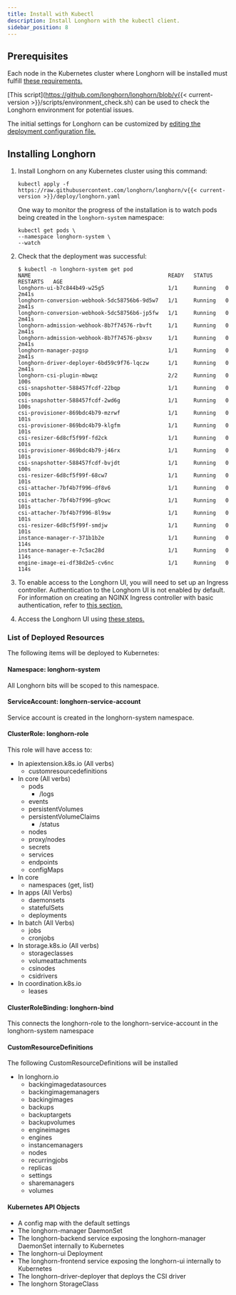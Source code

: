 ```yaml
---
title: Install with Kubectl
description: Install Longhorn with the kubectl client.
sidebar_position: 8
---
```


## Prerequisites

Each node in the Kubernetes cluster where Longhorn will be installed must fulfill [these requirements.](../#installation-requirements)

[This script](https://github.com/longhorn/longhorn/blob/v{{< current-version >}}/scripts/environment_check.sh) can be used to check the Longhorn environment for potential issues.

The initial settings for Longhorn can be customized by [editing the deployment configuration file.](../../../advanced-resources/deploy/customizing-default-settings/#using-the-longhorn-deployment-yaml-file)

## Installing Longhorn

1. Install Longhorn on any Kubernetes cluster using this command:

    ```shell
    kubectl apply -f https://raw.githubusercontent.com/longhorn/longhorn/v{{< current-version >}}/deploy/longhorn.yaml
    ```

    One way to monitor the progress of the installation is to watch pods being created in the `longhorn-system` namespace:

    ```shell
    kubectl get pods \
    --namespace longhorn-system \
    --watch
    ```

2. Check that the deployment was successful:

    ```shell
    $ kubectl -n longhorn-system get pod
    NAME                                           READY   STATUS    RESTARTS   AGE
    longhorn-ui-b7c844b49-w25g5                    1/1     Running   0          2m41s
    longhorn-conversion-webhook-5dc58756b6-9d5w7   1/1     Running   0          2m41s
    longhorn-conversion-webhook-5dc58756b6-jp5fw   1/1     Running   0          2m41s
    longhorn-admission-webhook-8b7f74576-rbvft     1/1     Running   0          2m41s
    longhorn-admission-webhook-8b7f74576-pbxsv     1/1     Running   0          2m41s
    longhorn-manager-pzgsp                         1/1     Running   0          2m41s
    longhorn-driver-deployer-6bd59c9f76-lqczw      1/1     Running   0          2m41s
    longhorn-csi-plugin-mbwqz                      2/2     Running   0          100s
    csi-snapshotter-588457fcdf-22bqp               1/1     Running   0          100s
    csi-snapshotter-588457fcdf-2wd6g               1/1     Running   0          100s
    csi-provisioner-869bdc4b79-mzrwf               1/1     Running   0          101s
    csi-provisioner-869bdc4b79-klgfm               1/1     Running   0          101s
    csi-resizer-6d8cf5f99f-fd2ck                   1/1     Running   0          101s
    csi-provisioner-869bdc4b79-j46rx               1/1     Running   0          101s
    csi-snapshotter-588457fcdf-bvjdt               1/1     Running   0          100s
    csi-resizer-6d8cf5f99f-68cw7                   1/1     Running   0          101s
    csi-attacher-7bf4b7f996-df8v6                  1/1     Running   0          101s
    csi-attacher-7bf4b7f996-g9cwc                  1/1     Running   0          101s
    csi-attacher-7bf4b7f996-8l9sw                  1/1     Running   0          101s
    csi-resizer-6d8cf5f99f-smdjw                   1/1     Running   0          101s
    instance-manager-r-371b1b2e                    1/1     Running   0          114s
    instance-manager-e-7c5ac28d                    1/1     Running   0          114s
    engine-image-ei-df38d2e5-cv6nc                 1/1     Running   0          114s
    ```
3. To enable access to the Longhorn UI, you will need to set up an Ingress controller. Authentication to the Longhorn UI is not enabled by default. For information on creating an NGINX Ingress controller with basic authentication, refer to [this section.](../../accessing-the-ui/longhorn-ingress)
4. Access the Longhorn UI using [these steps.](../../accessing-the-ui)




### List of Deployed Resources


The following items will be deployed to Kubernetes:

#### Namespace: longhorn-system

All Longhorn bits will be scoped to this namespace.

#### ServiceAccount: longhorn-service-account

Service account is created in the longhorn-system namespace.

#### ClusterRole: longhorn-role

This role will have access to:
  - In apiextension.k8s.io (All verbs)
    - customresourcedefinitions
  - In core (All verbs)
    - pods
      - /logs
    - events
    - persistentVolumes
    - persistentVolumeClaims
      - /status
    - nodes
    - proxy/nodes
    - secrets
    - services
    - endpoints
    - configMaps
  - In core
    - namespaces (get, list)
  - In apps (All Verbs)
    - daemonsets
    - statefulSets
    - deployments
  - In batch (All Verbs)
    - jobs
    - cronjobs
  - In storage.k8s.io (All verbs)
    - storageclasses
    - volumeattachments
    - csinodes
    - csidrivers
  - In coordination.k8s.io
    - leases

#### ClusterRoleBinding: longhorn-bind

This connects the longhorn-role to the longhorn-service-account in the  longhorn-system namespace

#### CustomResourceDefinitions

The following CustomResourceDefinitions will be installed

- In longhorn.io
  - backingimagedatasources
  - backingimagemanagers
  - backingimages
  - backups
  - backuptargets
  - backupvolumes
  - engineimages
  - engines
  - instancemanagers
  - nodes
  - recurringjobs
  - replicas
  - settings
  - sharemanagers
  - volumes

#### Kubernetes API Objects

- A config map with the default settings
- The longhorn-manager DaemonSet
- The longhorn-backend service exposing the longhorn-manager DaemonSet internally to Kubernetes
- The longhorn-ui Deployment
- The longhorn-frontend service exposing the longhorn-ui internally to Kubernetes
- The longhorn-driver-deployer that deploys the CSI driver
- The longhorn StorageClass

